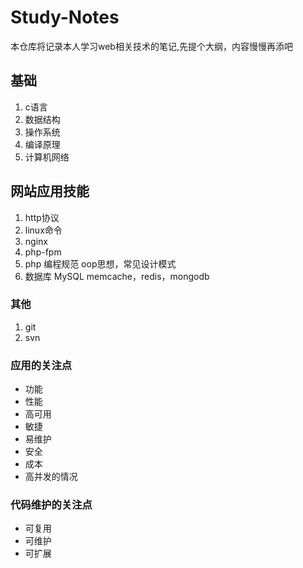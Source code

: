 # Study-Notes

本仓库将记录本人学习web相关技术的笔记,先提个大纲，内容慢慢再添吧

## 基础
1. c语言
1. 数据结构
1. 操作系统
1. 编译原理
1. 计算机网络

## 网站应用技能
1. http协议
1. linux命令
1. nginx
1. php-fpm
1. php
    编程规范
    oop思想，常见设计模式
1. 数据库
    MySQL
    memcache，redis，mongodb

### 其他
1. git
1. svn

### 应用的关注点
* 功能
* 性能
* 高可用
* 敏捷
* 易维护
* 安全
* 成本
* 高并发的情况

### 代码维护的关注点
* 可复用
* 可维护
* 可扩展
